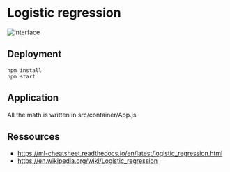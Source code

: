 # Logistic regression

![interface](https://raw.githubusercontent.com/guihardbastien/Logistic_regression/master/src/doc/interface.gif)


## Deployment
```
npm install
npm start
```
## Application
All the math is written in src/container/App.js

## Ressources
- https://ml-cheatsheet.readthedocs.io/en/latest/logistic_regression.html
- https://en.wikipedia.org/wiki/Logistic_regression
